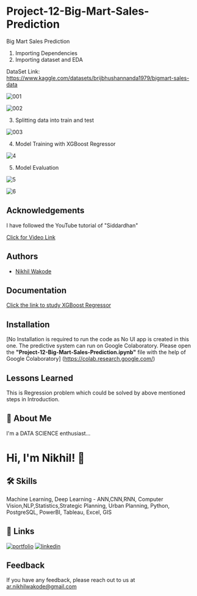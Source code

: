 # Project-12-Big-Mart-Sales-Prediction
Big Mart Sales Prediction

1. Importing Dependencies
2. Importing dataset and EDA

DataSet Link: https://www.kaggle.com/datasets/brijbhushannanda1979/bigmart-sales-data

![001](https://user-images.githubusercontent.com/114944969/229412214-280834f9-7465-4ebc-96ab-4d593ea76d1d.jpg)

![002](https://user-images.githubusercontent.com/114944969/229412454-7ed822e2-ce75-4c3e-8b9b-91e1fbf283cb.jpg)

3. Splitting data into train and test

![003](https://user-images.githubusercontent.com/114944969/229412584-cdcbb4a8-c85c-4c47-9b4e-c4faca2c4409.jpg)

4. Model Training with XGBoost Regressor

![4](https://user-images.githubusercontent.com/114944969/229412663-f42a19ba-94ba-4905-9a9f-7b85d1dfffc0.jpg)

5. Model Evaluation 

![5](https://user-images.githubusercontent.com/114944969/229412761-f6e834c8-f33a-4ca4-8e63-5cfc4c6a3092.jpg)

![6](https://user-images.githubusercontent.com/114944969/229412873-78577087-4afc-4be2-8a28-132a4ceaf26e.jpg)


## Acknowledgements

I have followed the YouTube tutorial of "Siddardhan"

[Click for Video Link](https://www.youtube.com/watch?v=epI9W3MZ3Ts&list=PLfFghEzKVmjvuSA67LszN1dZ-Dd_pkus6&index=12)

## Authors

- [Nikhil Wakode](https://github.com/Nikhil2893)

## Documentation

[Click the link to study XGBoost Regressor](https://www.geeksforgeeks.org/xgboost-for-regression/)


## Installation

[No Installation is required to run the code as No UI app is created in this one. The predictive system can run on Google Colaboratory.
Please open the **"Project-12-Big-Mart-Sales-Prediction.ipynb"** file with the help of Google Colaboratory]
(https://colab.research.google.com/)
    
## Lessons Learned

This is Regression problem which could be solved by above mentioned steps in Introduction.

## 🚀 About Me
I'm a DATA SCIENCE enthusiast...

# Hi, I'm Nikhil! 👋

## 🛠 Skills
Machine Learning, Deep Learning - ANN,CNN,RNN, Computer Vision,NLP,Statistics,Strategic Planning, Urban Planning, Python, PostgreSQL, PowerBI, Tableau, Excel, GIS

## 🔗 Links
[![portfolio](https://img.shields.io/badge/my_portfolio-000?style=for-the-badge&logo=ko-fi&logoColor=white)](https://katherineoelsner.com/)
[![linkedin](https://img.shields.io/badge/linkedin-0A66C2?style=for-the-badge&logo=linkedin&logoColor=white)](https://www.linkedin.com/in/nikhil-wakode
)

## Feedback

If you have any feedback, please reach out to us at 
ar.nikhilwakode@gmail.com
